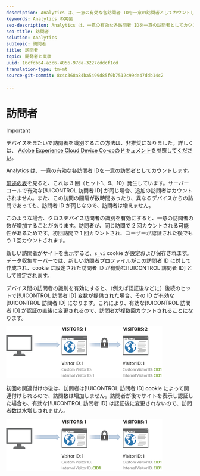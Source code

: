 ```yaml
---
description: Analytics は、一意の有効な各訪問者 IDを一意の訪問者としてカウントします。
keywords: Analytics の実装
seo-description: Analytics は、一意の有効な各訪問者 IDを一意の訪問者としてカウントします。
seo-title: 訪問者
solution: Analytics
subtopic: 訪問者
title: 訪問者
topic: 開発者と実装
uuid: 16cfdb64-a3c6-4056-97da-3227cddcf1cd
translation-type: tm+mt
source-git-commit: 8c4c368a84ba5499d85f0b7512c99de47ddb14c2

---
```



# 訪問者

>[!IMPORTANT]
>
>デバイスをまたいで訪問者を識別するこの方法は、非推奨になりました。詳しくは、 [Adobe Experience Cloud Device Co-opのドキュメントを参照してください](https://marketing.adobe.com/resources/help/en_US/mcdc/)。

Analytics は、一意の有効な各訪問者 IDを一意の訪問者としてカウントします。

[前述の表](/help/implement/js-implementation/xdevice-visid/visit-example.md)を見ると、これは 3 回（ヒット1、9、10）発生しています。サーバーコールで有効な[!UICONTROL 訪問者 ID] が同じ場合、追加の訪問者はカウントされません。また、この訪問の間隔が数時間あったり、異なるデバイスからの訪問であっても、訪問者 ID が同じなので、訪問者は増えません。

このような場合、クロスデバイス訪問者の識別を有効にすると、一意の訪問者の数が増加することがあります。訪問者が、同じ訪問で 2 回カウントされる可能性があるためです。初回訪問で 1 回カウントされ、ユーザーが認証された後でもう 1 回カウントされます。

新しい訪問者がサイトを表示すると、`s_vi` cookie が設定および保存されます。データ収集サーバーでは、新しい訪問者プロファイルがこの訪問者 ID に対して作成され、cookie に設定された訪問者 ID が有効な[!UICONTROL 訪問者 ID] として設定されます。

デバイス間の訪問者の識別を有効にすると、（例えば認証後などに）後続のヒットで[!UICONTROL 訪問者 ID] 変数が提供された場合、その ID が有効な[!UICONTROL 訪問者 ID] になります。これにより、有効な[!UICONTROL 訪問者 ID] が認証の直後に変更されるので、訪問者が複数回カウントされることになります。

![](assets/visitors.png)

初回の関連付けの後は、訪問者は[!UICONTROL 訪問者 ID] cookie によって関連付けられるので、訪問数は増加しません。訪問者が後でサイトを表示し認証した場合も、有効な[!UICONTROL 訪問者 ID] は認証後に変更されないので、訪問者数は水増しされません。

![](assets/visitors_2.png)

